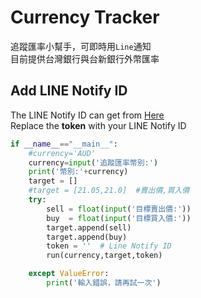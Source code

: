 # Currency Tracker

追蹤匯率小幫手，可即時用``Line``通知<br>
目前提供台灣銀行與台新銀行外幣匯率

## Add LINE Notify ID

The LINE Notify ID can get from [Here](https://notify-bot.line.me/zh_TW/) <br>
Replace the **token** with your LINE Notify ID

```python
if __name__=="__main__":
    #currency='AUD'
    currency=input('追蹤匯率幣別:')
    print('幣別:'+currency)
    target = []
    #target = [21.05,21.0]  #賣出價,買入價
    try:
        sell = float(input('目標賣出價:'))
        buy  = float(input('目標買入價:'))
        target.append(sell)
        target.append(buy)
        token = ''  # Line Notify ID
        run(currency,target,token)

    except ValueError:
        print('輸入錯誤，請再試一次')
```
